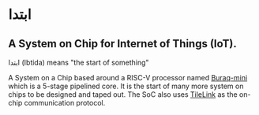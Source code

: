 #  ابتدا 
##  A System on Chip for Internet of Things (IoT).
ابتدا (Ibtida) means "the start of something"

A System on a Chip based around a RISC-V processor named [Buraq-mini](https://github.com/merledu/Buraq-mini) which is a 5-stage pipelined core. It is the start of many more system on chips to be designed and taped out. The SoC also uses [TileLink](https://github.com/merledu/TileLink) as the on-chip communication protocol.
